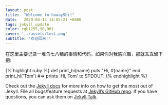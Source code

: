 ```yaml
---
layout: post
title:  "Welcome to howayShi!"
date:   2020-04-14 14:05:21 +0800
tags: jekyll update
color: rgb(255,90,90)
cover: '../assets/test.png'
subtitle: '欢迎回来!'
---
```

在这里主要记录一堆乌七八糟的事情和代码，如果你对我感兴趣，那就乖乖留下把:

{% highlight ruby %}
def print_hi(name)
  puts "Hi, #{name}"
end
print_hi('Tom')
#=> prints 'Hi, Tom' to STDOUT.
{% endhighlight %}

Check out the [Jekyll docs][jekyll-docs] for more info on how to get the most out of Jekyll. File all bugs/feature requests at [Jekyll’s GitHub repo][jekyll-gh]. If you have questions, you can ask them on [Jekyll Talk][jekyll-talk].

[jekyll-docs]: https://jekyllrb.com/docs/home
[jekyll-gh]:   https://github.com/jekyll/jekyll
[jekyll-talk]: https://talk.jekyllrb.com/
